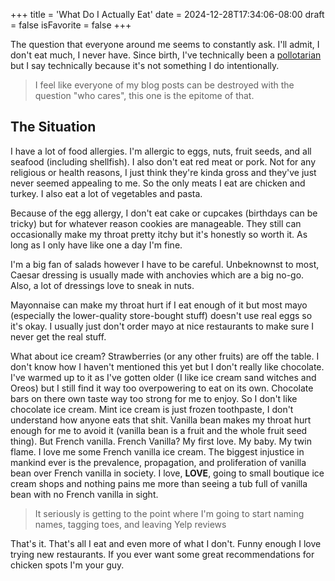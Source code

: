 +++
title = 'What Do I Actually Eat'
date = 2024-12-28T17:34:06-08:00
draft = false
isFavorite = false
+++

The question that everyone around me seems to constantly ask. I'll admit, I don't eat much, I never have. Since birth, I've technically been a [pollotarian](https://en.wikipedia.org/wiki/Pollotarianism) but I say technically because it's not something I do intentionally.

> I feel like everyone of my blog posts can be destroyed with the question "who cares", this one is the epitome of that.

## The Situation

I have a lot of food allergies. I'm allergic to eggs, nuts, fruit seeds, and all seafood (including shellfish). I also don't eat red meat or pork. Not for any religious or health reasons, I just think they're kinda gross and they've just never seemed appealing to me. So the only meats I eat are chicken and turkey. I also eat a lot of vegetables and pasta.

Because of the egg allergy, I don't eat cake or cupcakes (birthdays can be tricky) but for whatever reason cookies are manageable. They still can occasionally make my throat pretty itchy but it's honestly so worth it. As long as I only have like one a day I'm fine.

I'm a big fan of salads however I have to be careful. Unbeknownst to most, Caesar dressing is usually made with anchovies which are a big no-go. Also, a lot of dressings love to sneak in nuts. 

Mayonnaise can make my throat hurt if I eat enough of it but most mayo (especially the lower-quality store-bought stuff) doesn't use real eggs so it's okay. I usually just don't order mayo at nice restaurants to make sure I never get the real stuff. 

What about ice cream? Strawberries (or any other fruits) are off the table. I don't know how I haven't mentioned this yet but I don't really like chocolate. I've warmed up to it as I've gotten older (I like ice cream sand witches and Oreos) but I still find it way too overpowering to eat on its own. Chocolate bars on there own taste way too strong for me to enjoy. So I don't like chocolate ice cream. Mint ice cream is just frozen toothpaste, I don't understand how anyone eats that shit. Vanilla bean makes my throat hurt enough for me to avoid it (vanilla bean is a fruit and the whole fruit seed thing). But French vanilla. French Vanilla? My first love. My baby. My twin flame. I love me some French vanilla ice cream. The biggest injustice in mankind ever is the prevalence, propagation, and proliferation of vanilla bean over French vanilla in society. I love, **LOVE**, going to small boutique ice cream shops and nothing pains me more than seeing a tub full of vanilla bean with no French vanilla in sight.

> It seriously is getting to the point where I'm going to start naming names, tagging toes, and leaving Yelp reviews

That's it. That's all I eat and even more of what I don't. Funny enough I love trying new restaurants. If you ever want some great recommendations for chicken spots I'm your guy. 





